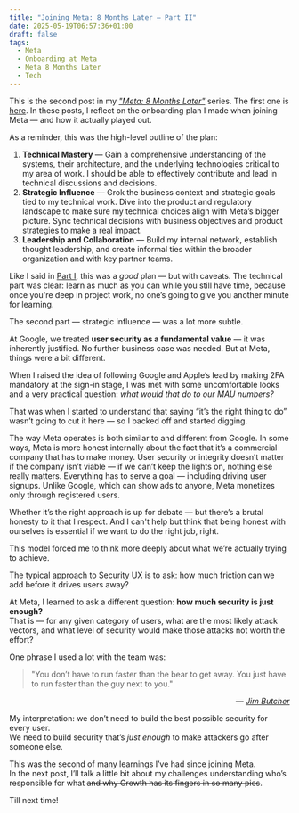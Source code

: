 ```yaml
---
title: "Joining Meta: 8 Months Later – Part II"
date: 2025-05-19T06:57:36+01:00
draft: false
tags: 
  - Meta
  - Onboarding at Meta
  - Meta 8 Months Later
  - Tech
---
```


This is the second post in my [*"Meta: 8 Months Later"*](/tags/meta-8-months-later/) series. The first one is [here](/posts/meta-8-months-later/). In these posts, I reflect on the onboarding plan I made when joining Meta — and how it actually played out.

As a reminder, this was the high-level outline of the plan:

1. **Technical Mastery** — Gain a comprehensive understanding of the systems, their architecture, and the underlying technologies critical to my area of work. I should be able to effectively contribute and lead in technical discussions and decisions.  
2. **Strategic Influence** — Grok the business context and strategic goals tied to my technical work. Dive into the product and regulatory landscape to make sure my technical choices align with Meta’s bigger picture. Sync technical decisions with business objectives and product strategies to make a real impact.  
3. **Leadership and Collaboration** — Build my internal network, establish thought leadership, and create informal ties within the broader organization and with key partner teams.

Like I said in [Part I](/posts/meta-8-months-later/), this was a _good_ plan — but with caveats. The technical part was clear: learn as much as you can while you still have time, because once you're deep in project work, no one’s going to give you another minute for learning.

The second part — strategic influence — was a lot more subtle.

At Google, we treated **user security as a fundamental value** — it was inherently justified. No further business case was needed. But at Meta, things were a bit different.

When I raised the idea of following Google and Apple’s lead by making 2FA mandatory at the sign-in stage, I was met with some uncomfortable looks and a very practical question: _what would that do to our MAU numbers?_

That was when I started to understand that saying “it’s the right thing to do” wasn’t going to cut it here — so I backed off and started digging.

The way Meta operates is both similar to and different from Google. In some ways, Meta is more honest internally about the fact that it’s a commercial company that has to make money. User security or integrity doesn’t matter if the company isn’t viable — if we can’t keep the lights on, nothing else really matters. Everything has to serve a goal — including driving user signups. Unlike Google, which can show ads to anyone, Meta monetizes only through registered users.

Whether it’s the right approach is up for debate — but there’s a brutal honesty to it that I respect. And I can't help but think that being honest with ourselves is essential if we want to do the right job, right.

This model forced me to think more deeply about what we’re actually trying to achieve.

The typical approach to Security UX is to ask: how much friction can we add before it drives users away?

At Meta, I learned to ask a different question: **how much security is just enough?**  
That is — for any given category of users, what are the most likely attack vectors, and what level of security would make those attacks not worth the effort?

One phrase I used a lot with the team was:

> "You don’t have to run faster than the bear to get away. You just have to run faster than the guy next to you."  
<p style="text-align: right; font-style: italic;">— <a target="_blank" href="https://en.wikipedia.org/wiki/Jim_Butcher">Jim Butcher</a></p>

My interpretation: we don’t need to build the best possible security for every user.  
We need to build security that’s _just enough_ to make attackers go after someone else.

This was the second of many learnings I’ve had since joining Meta.  
In the next post, I’ll talk a little bit about my challenges understanding who’s responsible for what ~~and why Growth has its fingers in so many pies~~.

Till next time!
